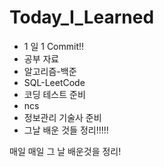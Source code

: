 # Today_I_Learned

- 1 일 1 Commit!!
- 공부 자료
- 알고리즘-백준
- SQL-LeetCode
- 코딩 테스트 준비
- ncs
- 정보관리 기술사 준비
- 그날 배운 것들 정리!!!!!


매일 매일 그 날 배운것을 정리!
